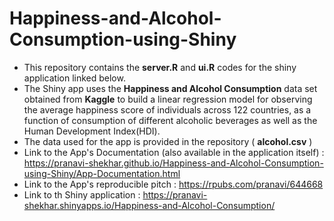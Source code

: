 # Happiness-and-Alcohol-Consumption-using-Shiny

- This repository contains the **server.R** and **ui.R** codes for the shiny application linked below.
- The Shiny app uses the **Happiness and Alcohol Consumption** data set obtained from **Kaggle** to build a linear regression model for observing the average happiness score of individuals across 122 countries, as a function of consumption of different alcoholic beverages as well as the Human Development Index(HDI).
- The data used for the app is provided in the repository ( **alcohol.csv** )
- Link to the App's Documentation (also available in the application itself) : https://pranavi-shekhar.github.io/Happiness-and-Alcohol-Consumption-using-Shiny/App-Documentation.html 
- Link to the App's reproducible pitch : https://rpubs.com/pranavi/644668
- Link to th Shiny application : https://pranavi-shekhar.shinyapps.io/Happiness-and-Alcohol-Consumption/
